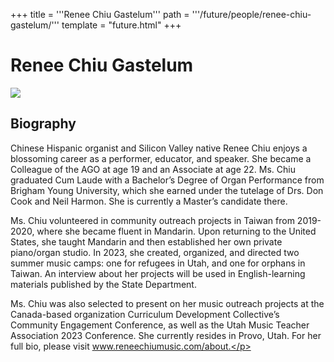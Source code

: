 +++
title = '''Renee Chiu Gastelum'''
path = '''/future/people/renee-chiu-gastelum/'''
template = "future.html"
+++

<h1>Renee Chiu Gastelum</h1>

<img src="https://custom.cvent.com/C3A4539B19F74ABCB6FCE437F6BC0A74/files/event/910aaf2914d44586a56fbd0b3b2c31c0/dbff475ff2364fb584d284c2487b4fea.jpeg">
<h2>Biography</h2>
<p>Chinese Hispanic organist and Silicon Valley native Renee Chiu enjoys a blossoming career as a performer, educator, and speaker. She became a Colleague of the AGO at age 19 and an Associate at age 22. Ms. Chiu graduated Cum Laude with a Bachelor’s Degree of Organ Performance from Brigham Young University, which she earned under the tutelage of Drs. Don Cook and Neil Harmon. She is currently a Master’s candidate there. 

Ms. Chiu volunteered in community outreach projects in Taiwan from 2019-2020, where she became fluent in Mandarin. Upon returning to the United States, she taught Mandarin and then established her own private piano/organ studio. In 2023, she created, organized, and directed two summer music camps: one for refugees in Utah, and one for orphans in Taiwan. An interview about her projects will be used in English-learning materials published by the State Department. 

Ms. Chiu was also selected to present on her music outreach projects at the Canada-based organization Curriculum Development Collective’s Community Engagement Conference, as well as the Utah Music Teacher Association 2023 Conference. She currently resides in Provo, Utah. For her full bio, please visit www.reneechiumusic.com/about.</p>

